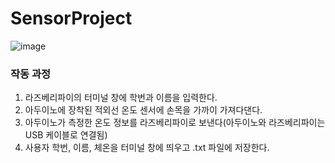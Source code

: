 # SensorProject

![image](https://user-images.githubusercontent.com/56223389/110943909-187f1900-837f-11eb-8981-6fdbe22c6ad7.png)

### 작동 과정
1. 라즈베리파이의 터미널 창에 학번과 이름을 입력한다.
2. 아두이노에 장착된 적외선 온도 센서에 손목을 가까이 가져다댄다.
3. 아두이노가 측정한 온도 정보를 라즈베리파이로 보낸다(아두이노와 라즈베리파이는 USB 케이블로 연결됨)
4. 사용자 학번, 이름, 체온을 터미널 창에 띄우고 .txt 파일에 저장한다.
